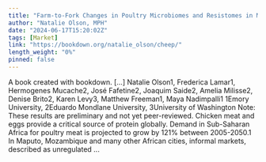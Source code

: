 ```yaml
---
title: "Farm-to-Fork Changes in Poultry Microbiomes and Resistomes in Maputo, Mozambique"
author: "Natalie Olson, MPH"
date: "2024-06-17T15:20:02Z"
tags: [Market]
link: "https://bookdown.org/natalie_olson/cheep/"
length_weight: "0%"
pinned: false
---
```


A book created with bookdown. [...] Natalie Olson1, Frederica Lamar1, Hermogenes Mucache2, José
Fafetine2, Joaquim Saide2, Amelia Milisse2, Denise Brito2, Karen
Levy3, Matthew Freeman1, Maya Nadimpalli1 1Emory University, 2Eduardo Mondlane University, 3University of
Washington Note: These results are preliminary and not yet peer-reviewed. Chicken meat and eggs provide a critical source of protein globally.
Demand in Sub-Saharan Africa for poultry meat is projected to grow by
121% between 2005-2050.1 In Maputo, Mozambique and many
other African cities, informal markets, described as unregulated ...
